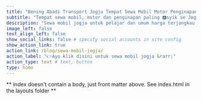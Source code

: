 ```yaml
---
title: "Bening Abadi Transport Jogja Tempat Sewa Mobil Motor Penginapan Murah"
subtitle: "Tempat sewa mobil, motor dan penginapan paling 🅰️syik se Jogja Raya dan sekitarnya dengan harga terjangkau, Sewa Mobil Jogja Mulai 250k/Hari | Sewa Motor Mulai 70k/Hari | Penginapan Mulai 175k/Malam, dengan cabang di Stasiun Lempuyangan d🅰️n UMY Gamping Yogyakarta🚧 🚧"
description: "Sewa mobil jogja untuk pelajar dan umum harga terjangkau! Oke GAS WA 0818 267 443 untuk order sewa mobil, rental motor, atau penginapan🤩!!!!🎉 MARI LIBURAN DI JOGJA PAKE 🛵🚗 PLAT AB🆎 YEAHHH🕺!!!"
image_left: false
text_align_left: false
show_social_links: false # specify social accounts in site config
show_action_link: true
action_link: /blog/sewa-mobil-jogja/
action_label: "👉Ayo klik disini untuk sewa mobil jogja &rarr;"
action_type: text # text, button
type: home
---
```


** index doesn't contain a body, just front matter above.
See index.html in the layouts folder **
